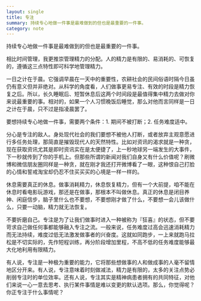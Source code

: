 ```yaml
---
layout: single
title: 专注
summary: 持续专心地做一件事是最难做到的但也是最重要的一件事。
category: note
---
```


持续专心地做一件事是最难做到的但也是最重要的一件事。

相比时间管理，我更推崇管理精力的分配。人的精力是有限的、易消耗的、可恢复的，遵循这三点特性即可科学地管理精力。

一日之计在于晨。它强调早晨在一天中的重要性，农耕社会的民间俗语时隔今日虽仍有意义但并非绝对。从科学的角度看，人们做事更易专注、有效的时段是精力恢复之后。所以，长久睡眠后、短暂休息后这两个时间段是最值得集中精力去做对你来说最重要的事。相对的，如果一个人习惯晚饭后睡觉，那么对他而言同样是一日之计在于晨，只不过是指凌晨罢了。

要想持续专心地做一件事，需要两个条件：1. 期间不被打断；2. 任务难度适中。

分心是专注的敌人。身处现代社会的我们要想不被他人打断，或者放弃主观意愿进行多任务处理，那简直是摧毁现代人的天然特性。比如对资讯的渴求就是一种贪，现在获取资讯尤其是即时资讯实在是太便捷了，上一秒地球另一端发生的大事件，下一秒就传到了你的手机上。但那些所谓的新闻对我们自身又有什么价值呢？刷微博和微信朋友圈同样是一种贪，就在刚才我还打开微博看了一眼，这种恨自己打脸的心情和誓戒淘宝却仍忍不住买买买的心境是一样一样的。

休息需要真正的休息。做事消耗精力，休息恢复精力，但有一个大前提，咱不能在休息时看电影玩游戏，那还是在做事，那根本不叫做休息。真正的休息是闭目养神、闲庭信步，脑子里什么也不要想，不要想刚才做了什么，不要想一会儿该做什么，只要一动脑，精力就无法恢复。

不要折磨自己。专注是为了让我们做事时进入一种被称为『狂喜』的状态，但不要苛求自己做任何事都能够融入专注之流。一般来说，任务难度过高会迅速消耗精力而无法持续，难度过低无法激发做事者的兴奋度。这就如同跑步，一上来就跑马拉松是不切实际的，先作短程训练，再分阶段增加里程，不高不低的任务难度能够最大化地利用有限精力。

有人说，专注是一种极为重要的能力，它将那些想做事的人和做成事的人毫不留情地区分开来。有人说，专注意味着时刻做减法，精力是有限的，太多的关注点势必削弱专注时的单位效率。还有人说，专注其实是精神病患者拥有的共同特征，对他们来说一心一意去思考、执行某件事情是难以变更的默认选项。那么，你觉得呢？你正专注于什么事情呢？

